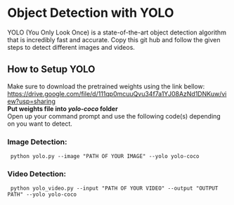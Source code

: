 # Object Detection with YOLO
YOLO (You Only Look Once) is a state-of-the-art object detection algorithm that is incredibly fast and accurate. Copy this git hub and follow the given steps to detect different images and videos. 
## How to Setup YOLO
Make sure to download the pretrained weights using the link bellow:
https://drive.google.com/file/d/111qp0mcuuQvu34f7a1YJ08AzNd1DNKuw/view?usp=sharing
<br />
**Put weights file into *yolo-coco* folder**
<br />
Open up your command prompt and use the following code(s) depending on you want to detect.

### Image Detection: 
```
 python yolo.py --image "PATH OF YOUR IMAGE" --yolo yolo-coco
```
### Video Detection: 
```
 python yolo_video.py --input "PATH OF YOUR VIDEO" --output "OUTPUT PATH" --yolo yolo-coco
```

